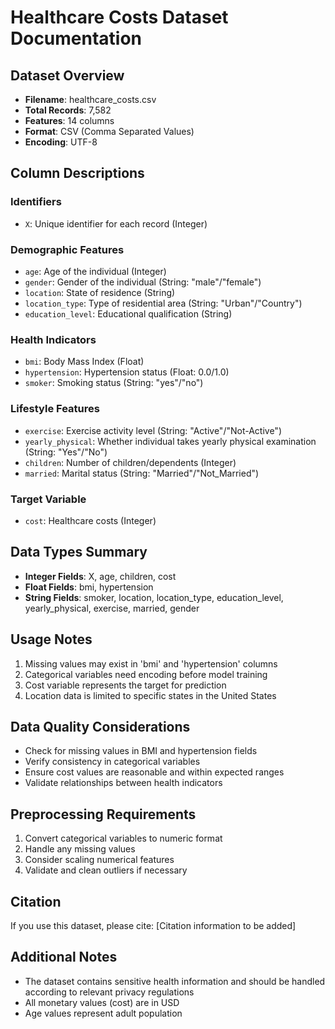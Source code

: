 # Healthcare Costs Dataset Documentation

## Dataset Overview
- **Filename**: healthcare_costs.csv
- **Total Records**: 7,582
- **Features**: 14 columns
- **Format**: CSV (Comma Separated Values)
- **Encoding**: UTF-8

## Column Descriptions

### Identifiers
- `X`: Unique identifier for each record (Integer)

### Demographic Features
- `age`: Age of the individual (Integer)
- `gender`: Gender of the individual (String: "male"/"female")
- `location`: State of residence (String)
- `location_type`: Type of residential area (String: "Urban"/"Country")
- `education_level`: Educational qualification (String)

### Health Indicators
- `bmi`: Body Mass Index (Float)
- `hypertension`: Hypertension status (Float: 0.0/1.0)
- `smoker`: Smoking status (String: "yes"/"no")

### Lifestyle Features
- `exercise`: Exercise activity level (String: "Active"/"Not-Active")
- `yearly_physical`: Whether individual takes yearly physical examination (String: "Yes"/"No")
- `children`: Number of children/dependents (Integer)
- `married`: Marital status (String: "Married"/"Not_Married")

### Target Variable
- `cost`: Healthcare costs (Integer)

## Data Types Summary
- **Integer Fields**: X, age, children, cost
- **Float Fields**: bmi, hypertension
- **String Fields**: smoker, location, location_type, education_level, yearly_physical, exercise, married, gender

## Usage Notes
1. Missing values may exist in 'bmi' and 'hypertension' columns
2. Categorical variables need encoding before model training
3. Cost variable represents the target for prediction
4. Location data is limited to specific states in the United States

## Data Quality Considerations
- Check for missing values in BMI and hypertension fields
- Verify consistency in categorical variables
- Ensure cost values are reasonable and within expected ranges
- Validate relationships between health indicators

## Preprocessing Requirements
1. Convert categorical variables to numeric format
2. Handle any missing values
3. Consider scaling numerical features
4. Validate and clean outliers if necessary

## Citation
If you use this dataset, please cite:
[Citation information to be added]

## Additional Notes
- The dataset contains sensitive health information and should be handled according to relevant privacy regulations
- All monetary values (cost) are in USD
- Age values represent adult population
